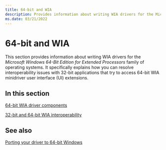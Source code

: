 ```yaml
---
title: 64-bit and WIA
description: Provides information about writing WIA drivers for the Microsoft Windows 64-Bit Edition for Extended Processors family of operating systems.
ms.date: 03/21/2022
---
```


# 64-bit and WIA

This section provides information about writing WIA drivers for the *Microsoft Windows 64-Bit Edition for Extended Processors* family of operating systems. It specifically explains how you can resolve interoperability issues with 32-bit applications that try to access 64-bit WIA minidriver user interface (UI) extensions.

## In this section

[64-bit WIA driver components](64-bit-wia-driver-components.md)

[32-bit and 64-bit WIA interoperability](32-bit-and-64-bit-wia-interoperability.md)

## See also

[Porting your driver to 64-bit Windows](../kernel/porting-your-driver-to-64-bit-windows.md)
